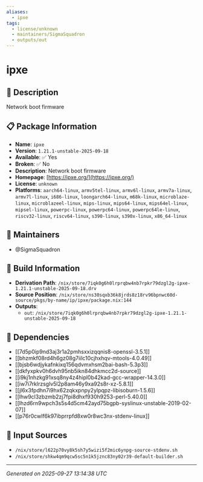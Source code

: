 ```yaml
---
aliases:
  - ipxe
tags:
  - license/unknown
  - maintainers/SigmaSquadron
  - outputs/out
---
```


# ipxe

## 📝 Description

Network boot firmware

## 📋 Package Information

- **Name**: `ipxe`
- **Version**: `1.21.1-unstable-2025-09-18`
- **Available**: ✅ Yes
- **Broken**: ✅ No
- **Description**: Network boot firmware
- **Homepage**: [https://ipxe.org/](https://ipxe.org/)
- **License**: `unknown`
- **Platforms**: `aarch64-linux`, `armv5tel-linux`, `armv6l-linux`, `armv7a-linux`, `armv7l-linux`, `i686-linux`, `loongarch64-linux`, `m68k-linux`, `microblaze-linux`, `microblazeel-linux`, `mips-linux`, `mips64-linux`, `mips64el-linux`, `mipsel-linux`, `powerpc-linux`, `powerpc64-linux`, `powerpc64le-linux`, `riscv32-linux`, `riscv64-linux`, `s390-linux`, `s390x-linux`, `x86_64-linux`
## 👥 Maintainers

- @SigmaSquadron


## 🔧 Build Information

- **Derivation Path**: `/nix/store/7iqk0g6h0lrprqbw4nb7rpkr79dzgl2g-ipxe-1.21.1-unstable-2025-09-18.drv`
- **Source Position**: `/nix/store/ns30sqxb36k8jrds8z18rv96bpnwc60d-source/pkgs/by-name/ip/ipxe/package.nix:144`
- **Outputs**:
  - `out`:  `/nix/store/7iqk0g6h0lrprqbw4nb7rpkr79dzgl2g-ipxe-1.21.1-unstable-2025-09-18`

## 🔗 Dependencies

- [[7d5p0ip9nd3aj3r1a2pmhsxxizqqnis8-openssl-3.5.1]]
- [[bhzmkf08rd4h6gz08g7iilc10cjhxhqv-mtools-4.0.49]]
- [[bjsb6wdjykafnkixq156qdvmxhsm2bai-bash-5.3p3]]
- [[dkfyxpkv0h6dvh95nb5ikn84dhkmcc2d-source]]
- [[i9kj1nhzkg91xsq8ny4z4hipl0b42kad-gcc-wrapper-14.3.0]]
- [[iw7i7rklrzsglv5l2p8am46y9xa92s8r-xz-5.8.1]]
- [[jl6x3fpdhn7i9hx62zqkxpnpy2ylpqpz-libisoburn-1.5.6]]
- [[lhw9cl3zbzmb2zj7fpi8dhxf930h9253-perl-5.40.0]]
- [[lhzd6rn9wpch3s5s4d5cm42ayd75bgpb-syslinux-unstable-2019-02-07]]
- [[p76r0cwlf6k97ibprrpfd8xw0r8wc3nx-stdenv-linux]]

## 📁 Input Sources

- `/nix/store/l622p70vy8k5sh7y5wizi5f2mic6ynpg-source-stdenv.sh`
- `/nix/store/shkw4qm9qcw5sc5n1k5jznc83ny02r39-default-builder.sh`

---
*Generated on 2025-09-27 13:14:38 UTC*
